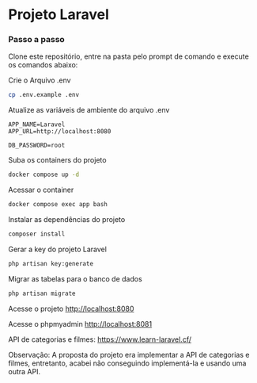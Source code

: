 # Projeto Laravel

### Passo a passo
Clone este repositório, entre na pasta pelo prompt de comando e execute os comandos abaixo:

Crie o Arquivo .env
```sh
cp .env.example .env
```

Atualize as variáveis de ambiente do arquivo .env
```dosini
APP_NAME=Laravel
APP_URL=http://localhost:8080

DB_PASSWORD=root
```

Suba os containers do projeto
```sh
docker compose up -d
```

Acessar o container
```sh
docker compose exec app bash
```

Instalar as dependências do projeto
```sh
composer install
```

Gerar a key do projeto Laravel
```sh
php artisan key:generate
```

Migrar as tabelas para o banco de dados
```sh
php artisan migrate
```

Acesse o projeto
[http://localhost:8080](http://localhost:8080)

Acesse o phpmyadmin
[http://localhost:8081](http://localhost:8081)

API de categorias e filmes:
https://www.learn-laravel.cf/

Observação:
A proposta do projeto era implementar a API de categorias e filmes, entretanto, acabei não conseguindo implementá-la e usando uma outra API.

